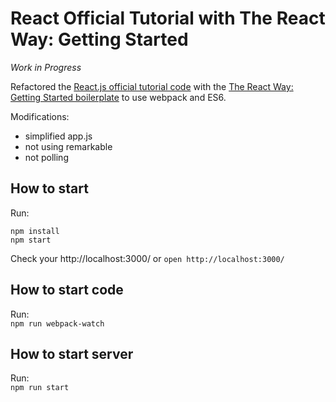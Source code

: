 # React Official Tutorial with The React Way: Getting Started
*Work in Progress*


Refactored the [React.js official tutorial code]( https://facebook.github.io/react/docs/tutorial.html) with the [The React Way: Getting Started boilerplate]( https://github.com/RisingStack/react-way-getting-started) to use webpack and ES6.

Modifications:

* simplified app.js
* not using remarkable
* not polling

## How to start

Run:  
```
npm install
npm start
```

Check your http://localhost:3000/ or  `open http://localhost:3000/`

## How to start code

Run:  
`npm run webpack-watch`

## How to start server
Run:  
`npm run start`
